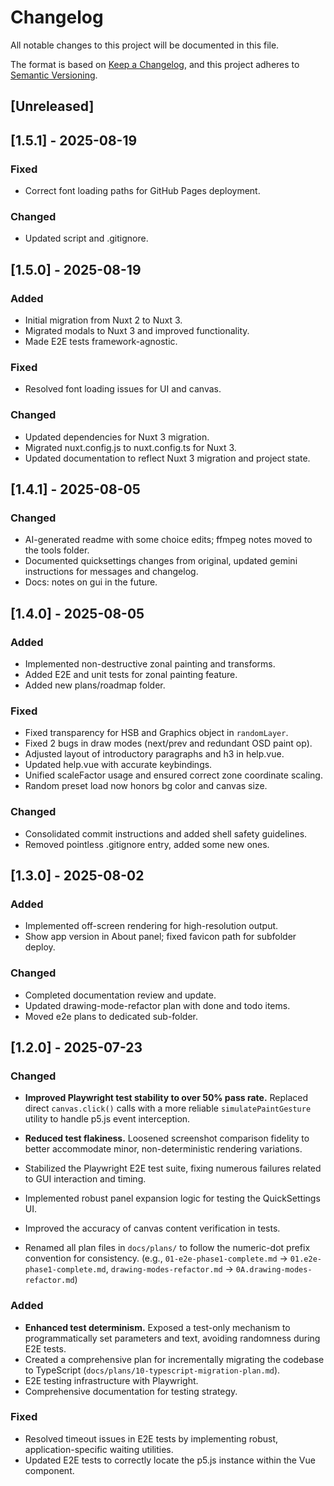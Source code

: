 # Changelog

All notable changes to this project will be documented in this file.

The format is based on [Keep a Changelog](https://keepachangelog.com/en/1.0.0/),
and this project adheres to [Semantic Versioning](https://semver.org/spec/v2.0.0.html).

## [Unreleased]


## [1.5.1] - 2025-08-19

### Fixed
- Correct font loading paths for GitHub Pages deployment.

### Changed
- Updated script and .gitignore.

## [1.5.0] - 2025-08-19

### Added
- Initial migration from Nuxt 2 to Nuxt 3.
- Migrated modals to Nuxt 3 and improved functionality.
- Made E2E tests framework-agnostic.

### Fixed
- Resolved font loading issues for UI and canvas.

### Changed
- Updated dependencies for Nuxt 3 migration.
- Migrated nuxt.config.js to nuxt.config.ts for Nuxt 3.
- Updated documentation to reflect Nuxt 3 migration and project state.

## [1.4.1] - 2025-08-05

### Changed
- AI-generated readme with some choice edits; ffmpeg notes moved to the tools folder.
- Documented quicksettings changes from original, updated gemini instructions for messages and changelog.
- Docs: notes on gui in the future.

## [1.4.0] - 2025-08-05

### Added
- Implemented non-destructive zonal painting and transforms.
- Added E2E and unit tests for zonal painting feature.
- Added new plans/roadmap folder.

### Fixed
- Fixed transparency for HSB and Graphics object in `randomLayer`.
- Fixed 2 bugs in draw modes (next/prev and redundant OSD paint op).
- Adjusted layout of introductory paragraphs and h3 in help.vue.
- Updated help.vue with accurate keybindings.
- Unified scaleFactor usage and ensured correct zone coordinate scaling.
- Random preset load now honors bg color and canvas size.

### Changed
- Consolidated commit instructions and added shell safety guidelines.
- Removed pointless .gitignore entry, added some new ones.

## [1.3.0] - 2025-08-02

### Added
- Implemented off-screen rendering for high-resolution output.
- Show app version in About panel; fixed favicon path for subfolder deploy.

### Changed
- Completed documentation review and update.
- Updated drawing-mode-refactor plan with done and todo items.
- Moved e2e plans to dedicated sub-folder.

## [1.2.0] - 2025-07-23

### Changed
- **Improved Playwright test stability to over 50% pass rate.** Replaced direct `canvas.click()` calls with a more reliable `simulatePaintGesture` utility to handle p5.js event interception.
- **Reduced test flakiness.** Loosened screenshot comparison fidelity to better accommodate minor, non-deterministic rendering variations.
- Stabilized the Playwright E2E test suite, fixing numerous failures related to GUI interaction and timing.
- Implemented robust panel expansion logic for testing the QuickSettings UI.
- Improved the accuracy of canvas content verification in tests.

- Renamed all plan files in `docs/plans/` to follow the numeric-dot prefix convention for consistency. (e.g., `01-e2e-phase1-complete.md` → `01.e2e-phase1-complete.md`, `drawing-modes-refactor.md` → `0A.drawing-modes-refactor.md`)

### Added
- **Enhanced test determinism.** Exposed a test-only mechanism to programmatically set parameters and text, avoiding randomness during E2E tests.
- Created a comprehensive plan for incrementally migrating the codebase to TypeScript (`docs/plans/10-typescript-migration-plan.md`).
- E2E testing infrastructure with Playwright.
- Comprehensive documentation for testing strategy.

### Fixed
- Resolved timeout issues in E2E tests by implementing robust, application-specific waiting utilities.
- Updated E2E tests to correctly locate the p5.js instance within the Vue component.
